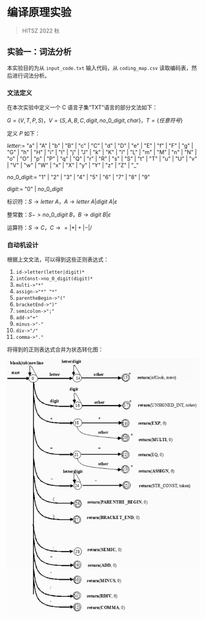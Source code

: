 # 编译原理实验

> HITSZ 2022 秋

## 实验一：词法分析

本实验目的为从 `input_code.txt` 输入代码，从 `coding_map.csv` 读取编码表，然后进行词法分析。

### 文法定义

在本次实验中定义一个 C 语言子集“TXT”语言的部分文法如下：

$G=(V,T,P,S)$，$V=\{S,A,B,C,digit,no\_0\_digit,char\}$，$T=\{任意符号\}$

定义 $P$ 如下：

$letter:=$ "a" | "A" | "b" | "B" | "c" | "C" | "d" | "D" | "e" | "E" | "f" | "F" | "g" | "G" | "h" | "H" | "i" | "I" | "j" | "J" | "k" | "K" | "l" | "L" | "m" | "M" | "n" | "N" | "o" | "O" | "p" | "P" | "q" | "Q" | "r" | "R" | "s" | "S" | "t" | "T" | "u" | "U" | "v" | "V" | "w" | "W" | "x" | "X" | "y" | "Y" | "z" | "Z" | "_"

$no\_0\_digit:=$ "1" | "2" | "3" | "4" | "5" | "6" | "7" | "8" | "9"

$digit:=$ "0" | $no\_0\_digit$

标识符：$S \rightarrow letter\ A$，$A\rightarrow letter\ A | digit \ A | \varepsilon$

整常数：$S->no\_0\_digit\ B$，$B\rightarrow digit\ B | \varepsilon$

运算符：$S\rightarrow C$，$C\rightarrow =|*|+|-|/$

### 自动机设计

根据上文文法，可以得到这些正则表达式：

1. `id->letter(letter|digit)*`
2. `intConst->no_0_digit(digit)*`
3. `multi->"*"`
4. `assign->"*" "*"`
5. `parentheBegin->"("`
6. `bracketEnd->")"`
7. `semicolon->";"`
8. `add->"+"`
9. `minus->"-"`
10. `div->"/"`
11. `comma->"."`

将得到的正则表达式合并为状态转化图：

![image-20220922162332175](lab1.assets/image-20220922162332175.png)

